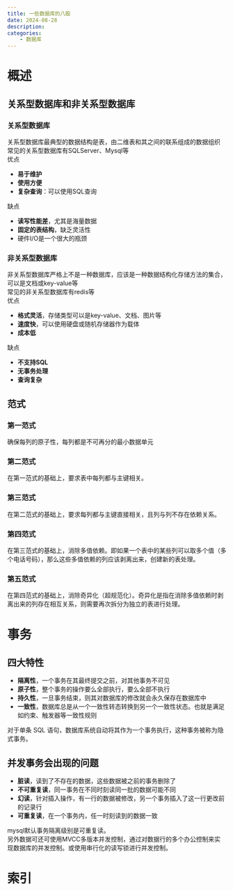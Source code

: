 ```yaml
---
title: 一些数据库的八股
date: 2024-08-28
description: 
categories:
    - 数据库
---
```

# 概述
## 关系型数据库和非关系型数据库
### 关系型数据库
关系型数据库最典型的数据结构是表，由二维表和其之间的联系组成的数据组织\
常见的关系型数据库有SQLServer、Mysql等\
优点
- **易于维护**
- **使用方便**
- **复杂查询**：可以使用SQL查询

缺点
- **读写性能差**，尤其是海量数据
- **固定的表结构**，缺乏灵活性
- 硬件I/O是一个很大的瓶颈
### 非关系型数据库
非关系型数据库严格上不是一种数据库，应该是一种数据结构化存储方法的集合，可以是文档或key-value等\
常见的非关系型数据库有redis等\
优点
- **格式灵活**，存储类型可以是key-value、文档、图片等
- **速度快**，可以使用硬盘或随机存储器作为载体
- **成本低**

缺点
- **不支持SQL**
- **无事务处理**
- **查询复杂**
## 范式
### 第一范式
确保每列的原子性，每列都是不可再分的最小数据单元
### 第二范式
在第一范式的基础上，要求表中每列都与主键相关。
### 第三范式
在第二范式的基础上，要求每列都与主键直接相关，且列与列不存在依赖关系。
### 第四范式
在第三范式的基础上，消除多值依赖。即如果一个表中的某些列可以取多个值（多个电话号码），那么这些多值依赖的列应该剥离出来，创建新的表处理。
### 第五范式
在第四范式的基础上，消除奇异化（超规范化）。奇异化是指在消除多值依赖时剥离出来的列存在相互关系，则需要再次拆分为独立的表进行处理。
# 事务
## 四大特性
- **隔离性**，一个事务在其最终提交之前，对其他事务不可见
- **原子性**，整个事务的操作要么全部执行，要么全部不执行
- **持久性**，一旦事务结束，则其对数据库的修改就会永久保存在数据库中
- **一致性**，数据库总是从一个一致性转态转换到另一个一致性状态。也就是满足如约束、触发器等一致性规则

对于单条 SQL 语句，数据库系统自动将其作为一个事务执行，这种事务被称为隐式事务。
## 并发事务会出现的问题
- **脏读**，读到了不存在的数据，这些数据被之前的事务删除了
- **不可重复读**，同一事务在不同时刻读同一批的数据可能不同
- **幻读**，针对插入操作，有一行的数据被修改，另一个事务插入了这一行更改前的记录行
- **可重复读**，在一个事务内，任一时刻读到的数据一致

mysql默认事务隔离级别是可重复读。\
另外数据可还可使用MVCC多版本并发控制，通过对数据行的多个办公控制来实现数据库的并发控制。或使用串行化的读写锁进行并发控制。
# 索引